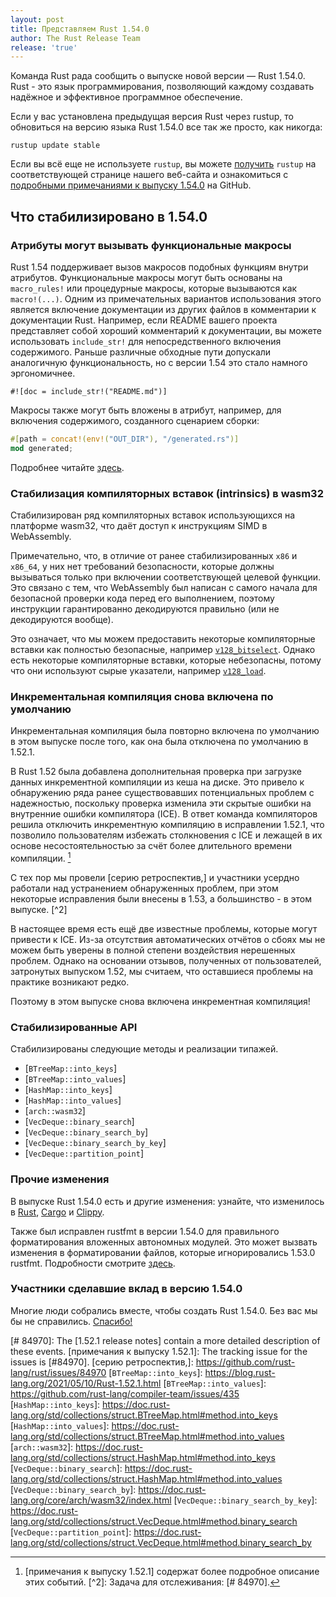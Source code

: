 ```yaml
---
layout: post
title: Представляем Rust 1.54.0
author: The Rust Release Team
release: 'true'
---
```


Команда Rust рада сообщить о выпуске новой версии — Rust 1.54.0. Rust - это язык программирования, позволяющий каждому создавать надёжное и эффективное программное обеспечение.

Если у вас установлена предыдущая версия Rust через rustup, то обновиться на версию языка Rust 1.54.0 все так же просто, как никогда:

```console
rustup update stable
```

Если вы всё еще не используете `rustup`, вы можете [получить] `rustup` на соответствующей странице нашего веб-сайта и ознакомиться с [подробными примечаниями к выпуску 1.54.0] на GitHub.

## Что стабилизировано в 1.54.0

### Атрибуты могут вызывать функциональные макросы

Rust 1.54 поддерживает вызов макросов подобных функциям внутри атрибутов. Функциональные макросы могут быть основаны на `macro_rules!` или процедурные макросы, которые вызываются как `macro!(...)`. Одним из примечательных вариантов использования этого является включение документации из других файлов в комментарии к документации Rust. Например, если README вашего проекта представляет собой хороший комментарий к документации, вы можете использовать `include_str!` для непосредственного включения содержимого. Раньше различные обходные пути допускали аналогичную функциональность, но с версии 1.54 это стало намного эргономичнее.

```rust=
#![doc = include_str!("README.md")]
```

Макросы также могут быть вложены в атрибут, например, для включения содержимого, созданного сценарием сборки:

```rust
#[path = concat!(env!("OUT_DIR"), "/generated.rs")]
mod generated;
```

Подробнее читайте [здесь](https://github.com/rust-lang/rust/pull/83366).

### Стабилизация компиляторных вставок (intrinsics) в wasm32

Стабилизирован ряд компиляторных вставок использующихся на платформе wasm32, что даёт доступ к инструкциям SIMD в WebAssembly.

Примечательно, что, в отличие от ранее стабилизированных `x86` и `x86_64`, у них нет требований безопасности, которые должны вызываться только при включении соответствующей целевой функции. Это связано с тем, что WebAssembly был написан с самого начала для безопасной проверки кода перед его выполнением, поэтому инструкции гарантированно декодируются правильно (или не декодируются вообще).

Это означает, что мы можем предоставить некоторые компиляторные вставки как полностью безопасные, например [`v128_bitselect`](https://doc.rust-lang.org/beta/core/arch/wasm32/fn.v128_bitselect.html). Однако есть некоторые компиляторные вставки, которые небезопасны, потому что они используют сырые указатели, например [`v128_load`](https://doc.rust-lang.org/beta/core/arch/wasm32/fn.v128_load.html).

### Инкрементальная компиляция снова включена по умолчанию

Инкрементальная компиляция была повторно включена по умолчанию в этом выпуске после того, как она была отключена по умолчанию в 1.52.1.

В Rust 1.52 была добавлена дополнительная проверка при загрузке данных инкрементной компиляции из кеша на диске. Это привело к обнаружению ряда ранее существовавших потенциальных проблем с надежностью, поскольку проверка изменила эти скрытые ошибки на внутренние ошибки компилятора (ICE). В ответ команда компиляторов решила отключить инкрементную компиляцию в исправлении 1.52.1, что позволило пользователям избежать столкновения с ICE и лежащей в их основе несостоятельностью за счёт более длительного времени компиляции. [^1]

С тех пор мы провели [серию ретроспектив,] и участники усердно работали над устранением обнаруженных проблем, при этом некоторые исправления были внесены в 1.53, а большинство - в этом выпуске. [^2]

В настоящее время есть ещё две известные проблемы, которые могут привести к ICE. Из-за отсутствия автоматических отчётов о сбоях мы не можем быть уверены в полной степени воздействия нерешенных проблем. Однако на основании отзывов, полученных от пользователей, затронутых выпуском 1.52, мы считаем, что оставшиеся проблемы на практике возникают редко.

Поэтому в этом выпуске снова включена инкрементная компиляция!

[^1]: [примечания к выпуску 1.52.1] содержат более подробное описание этих событий. [^2]: Задача для отслеживания: [# 84970].

### Стабилизированные API

Стабилизированы следующие методы и реализации типажей.

- [`BTreeMap::into_keys`]
- [`BTreeMap::into_values`]
- [`HashMap::into_keys`]
- [`HashMap::into_values`]
- [`arch::wasm32`]
- [`VecDeque::binary_search`]
- [`VecDeque::binary_search_by`]
- [`VecDeque::binary_search_by_key`]
- [`VecDeque::partition_point`]

### Прочие изменения

В выпуске Rust 1.54.0 есть и другие изменения: узнайте, что изменилось в [Rust](https://github.com/rust-lang/rust/blob/master/RELEASES.md#version-1540-2021-07-29), [Cargo](https://github.com/rust-lang/cargo/blob/master/CHANGELOG.md#cargo-154-2021-07-29) и [Clippy](https://github.com/rust-lang/rust-clippy/blob/master/CHANGELOG.md#rust-154).

Также был исправлен rustfmt в версии 1.54.0 для правильного форматирования вложенных автономных модулей. Это может вызвать изменения в форматировании файлов, которые игнорировались 1.53.0 rustfmt. Подробности смотрите [здесь](https://github.com/rust-lang/rust/pull/86424).

### Участники сделавшие вклад в версию 1.54.0

Многие люди собрались вместе, чтобы создать Rust 1.54.0. Без вас мы бы не справились. [Спасибо!](https://thanks.rust-lang.org/rust/1.54.0/)


[получить]: https://www.rust-lang.org/install.html
[подробными примечаниями к выпуску 1.54.0]: https://github.com/rust-lang/rust/blob/master/RELEASES.md#version-1540-2021-07-29
[# 84970]: The [1.52.1 release notes] contain a more detailed description of these events.
[примечания к выпуску 1.52.1]: The tracking issue for the issues is [#84970].
[серию ретроспектив,]: https://github.com/rust-lang/rust/issues/84970
[`BTreeMap::into_keys`]: https://blog.rust-lang.org/2021/05/10/Rust-1.52.1.html
[`BTreeMap::into_values`]: https://github.com/rust-lang/compiler-team/issues/435
[`HashMap::into_keys`]: https://doc.rust-lang.org/std/collections/struct.BTreeMap.html#method.into_keys
[`HashMap::into_values`]: https://doc.rust-lang.org/std/collections/struct.BTreeMap.html#method.into_values
[`arch::wasm32`]: https://doc.rust-lang.org/std/collections/struct.HashMap.html#method.into_keys
[`VecDeque::binary_search`]: https://doc.rust-lang.org/std/collections/struct.HashMap.html#method.into_values
[`VecDeque::binary_search_by`]: https://doc.rust-lang.org/core/arch/wasm32/index.html
[`VecDeque::binary_search_by_key`]: https://doc.rust-lang.org/std/collections/struct.VecDeque.html#method.binary_search
[`VecDeque::partition_point`]: https://doc.rust-lang.org/std/collections/struct.VecDeque.html#method.binary_search_by